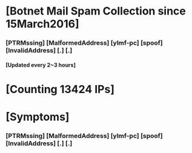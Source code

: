 # [Botnet Mail Spam Collection since 15March2016]
### [PTRMssing] [MalformedAddress] [ylmf-pc] [spoof] [InvalidAddress] [.] [.]
#### [Updated every 2~3 hours]

# [Counting 13424 IPs]

# [Symptoms] 
###   [PTRMssing] [MalformedAddress] [ylmf-pc] [spoof] [InvalidAddress] [.] [.]
